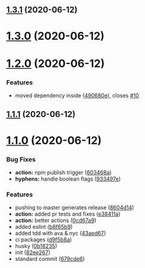 ## [1.3.1](https://github.com/Kirkhammetz/flaggy/compare/1.3.0...1.3.1) (2020-06-12)



# [1.3.0](https://github.com/Kirkhammetz/flaggy/compare/1.2.0...1.3.0) (2020-06-12)



# [1.2.0](https://github.com/Kirkhammetz/flaggy/compare/1.1.1...1.2.0) (2020-06-12)


### Features

* moved dependency inside ([490680e](https://github.com/Kirkhammetz/flaggy/commit/490680ece17688ded81ef9b6fe48dad666e33b1a)), closes [#10](https://github.com/Kirkhammetz/flaggy/issues/10)



## [1.1.1](https://github.com/Kirkhammetz/flaggy/compare/1.1.0...1.1.1) (2020-06-12)



# [1.1.0](https://github.com/Kirkhammetz/flaggy/compare/82ee267e5bb18296cd0c69bc980269fce88c9566...1.1.0) (2020-06-12)


### Bug Fixes

* **action:** npm publish trigger ([603468a](https://github.com/Kirkhammetz/flaggy/commit/603468aa6def160472df383aa1c09cf3e9f75a64))
* **hyphens:** handle boolean flags ([933497e](https://github.com/Kirkhammetz/flaggy/commit/933497e0bfe96f578bf727b960a99384805270d7))


### Features

* pushing to master generates release ([8604d14](https://github.com/Kirkhammetz/flaggy/commit/8604d14fdcba70c9e44ed87fd9c0ee9adaeb3155))
* **action:** added pr tests and fixes ([e38411a](https://github.com/Kirkhammetz/flaggy/commit/e38411af9dc47a32aa6dc879f34734c0ac4af03c))
* **action:** better actions ([0cd67a9](https://github.com/Kirkhammetz/flaggy/commit/0cd67a9f8a6ecd913b143af6c57fe5ef77ee21ba))
* added eslint ([b8f65b9](https://github.com/Kirkhammetz/flaggy/commit/b8f65b9efbb99de42f35dacb2ae01cb72d2c7a69))
* added tdd with ava & nyc ([43aed67](https://github.com/Kirkhammetz/flaggy/commit/43aed674cfc0c4e65c1a43899703094d5bcca468))
* ci packages ([d9f5b8a](https://github.com/Kirkhammetz/flaggy/commit/d9f5b8a6320f69bae5c16d4303670018834c7693))
* husky ([0b18235](https://github.com/Kirkhammetz/flaggy/commit/0b18235bc3d000f30706fc63e8e6c506a69b58c3))
* init ([82ee267](https://github.com/Kirkhammetz/flaggy/commit/82ee267e5bb18296cd0c69bc980269fce88c9566))
* standard commit ([679cde6](https://github.com/Kirkhammetz/flaggy/commit/679cde6732aed550800fa9c22ddcc989afba0bcd))




